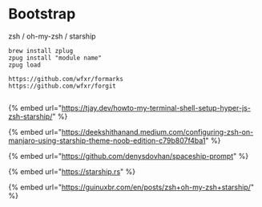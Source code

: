 # Bootstrap

zsh / oh-my-zsh / starship



```text
brew install zplug
zpug install "module name"
zpug load

https://github.com/wfxr/formarks
https://github.com/wfxr/forgit


```

{% embed url="https://tjay.dev/howto-my-terminal-shell-setup-hyper-js-zsh-starship/" %}

{% embed url="https://deekshithanand.medium.com/configuring-zsh-on-manjaro-using-starship-theme-noob-edition-c79b807f4ba1" %}

{% embed url="https://github.com/denysdovhan/spaceship-prompt" %}

{% embed url="https://starship.rs" %}

{% embed url="https://guinuxbr.com/en/posts/zsh+oh-my-zsh+starship/" %}



